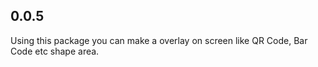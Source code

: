 ## 0.0.5

Using this package you can make a overlay on screen like QR Code, Bar Code etc shape area.

